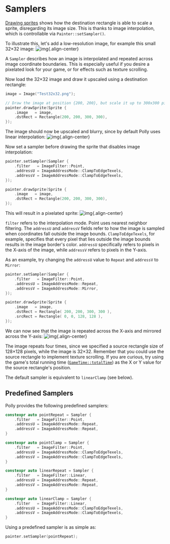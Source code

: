 # Samplers

[Drawing sprites](/graphics/sprites) shows how the destination rectangle is able to scale a sprite, disregarding its image size.
This is thanks to image interpolation, which is controllable via `Painter::setSampler()`.

To illustrate this, let's add a low-resolution image, for example this small 32×32 image:
![img](/assets/images/test32x32.png){.align-center}

A `Sampler` describes how an image is interpolated and repeated across image coordinate boundaries.
This is especially useful if you desire a pixelated look for your game, or for effects such as texture scrolling.

Now load the 32×32 image and draw it upscaled using a destination rectangle:

```cpp
image = Image("Test32x32.png");

// Draw the image at position {200, 200}, but scale it up to 300x300 pixels.
painter.drawSprite(Sprite {
    .image   = image,
    .dstRect = Rectangle(200, 200, 300, 300),
});
```

The image should now be upscaled and blurry, since by default Polly uses linear interpolation:
![img](/assets/images/samplers-upscaled.webp){.align-center}

Now set a sampler before drawing the sprite that disables image interpolation:

```cpp
painter.setSampler(Sampler {
    .filter   = ImageFilter::Point,
    .addressU = ImageAddressMode::ClampToEdgeTexels,
    .addressV = ImageAddressMode::ClampToEdgeTexels,
});

painter.drawSprite(Sprite {
    .image   = image,
    .dstRect = Rectangle(200, 200, 300, 300),
});
```

This will result in a pixelated sprite:
![img](/assets/images/samplers-pixelated.webp){.align-center}

`filter` refers to the interpolation mode. Point uses nearest neighbor filtering. The `addressU` and `addressV` fields refer to how
the image is sampled when coordinates fall outside the image bounds. `ClampToEdgeTexels`, for example, specifies that every pixel that
lies outside the image bounds results in the image border's color. `addressU` specifically refers to pixels in the X-axis of the image,
while `addressV` refers to pixels in the Y-axis.

As an example, try changing the `addressU` value to `Repeat` and `addressV` to `Mirror`:

```cpp
painter.setSampler(Sampler {
    .filter   = ImageFilter::Point,
    .addressU = ImageAddressMode::Repeat,
    .addressV = ImageAddressMode::Mirror,
});

painter.drawSprite(Sprite {
    .image   = image,
    .dstRect = Rectangle( 200, 200, 300, 300 ),
    .srcRect = Rectangle( 0, 0, 128, 128 ),
});
```

We can now see that the image is repeated across the X-axis and mirrored across the Y-axis:
![img](/assets/images/samplers-repeat-mirror.webp){.align-center}

The image repeats four times, since we specified a source rectangle size of 128×128 pixels, while the image is 32×32. Remember that you could use the source rectangle to implement texture scrolling. If you are curious, try using the game's total running time ([`GameTime::totalTime`](/docs/api/Core/GameTime#fields)) as the X or Y value for the source rectangle's position.

The default sampler is equivalent to `linearClamp` (see below).

## Predefined Samplers

Polly provides the following predefined samplers:

```cpp
constexpr auto pointRepeat = Sampler {
    .filter   = ImageFilter::Point,
    .addressU = ImageAddressMode::Repeat,
    .addressV = ImageAddressMode::Repeat,
}

constexpr auto pointClamp = Sampler {
    .filter   = ImageFilter::Point,
    .addressU = ImageAddressMode::ClampToEdgeTexels,
    .addressV = ImageAddressMode::ClampToEdgeTexels,
}

constexpr auto linearRepeat = Sampler {
    .filter   = ImageFilter::Linear,
    .addressU = ImageAddressMode::Repeat,
    .addressV = ImageAddressMode::Repeat,
}

constexpr auto linearClamp = Sampler {
    .filter   = ImageFilter::Linear,
    .addressU = ImageAddressMode::ClampToEdgeTexels,
    .addressV = ImageAddressMode::ClampToEdgeTexels,
}
```

Using a predefined sampler is as simple as:

```cpp
painter.setSampler(pointRepeat);
```